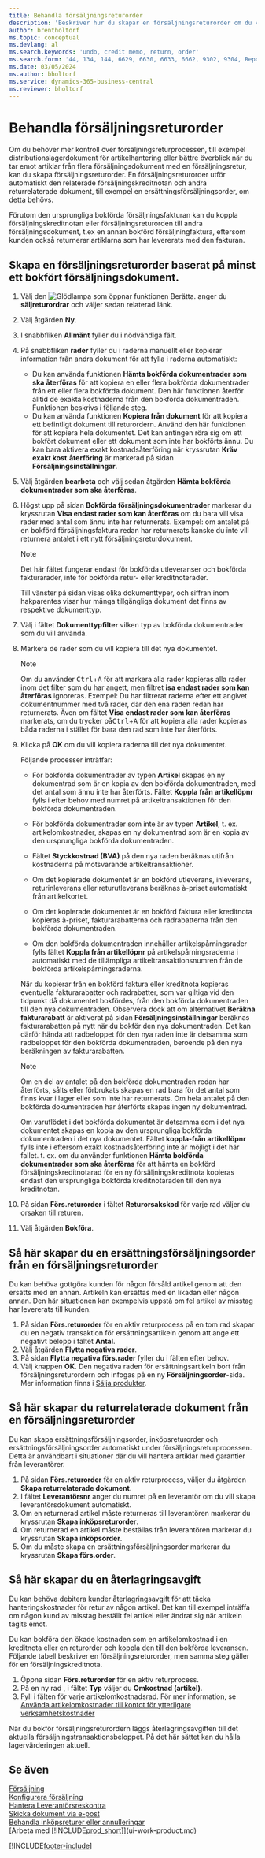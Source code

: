 ```yaml
---
title: Behandla försäljningsreturorder
description: 'Beskriver hur du skapar en försäljningsreturorder om du vill bearbeta en retur, annullering eller ersättning för artiklar eller tjänster som du har blivit mottagen betalning för.'
author: brentholtorf
ms.topic: conceptual
ms.devlang: al
ms.search.keywords: 'undo, credit memo, return, order'
ms.search.form: '44, 134, 144, 6629, 6630, 6633, 6662, 9302, 9304, Report_6646'
ms.date: 03/05/2024
ms.author: bholtorf
ms.service: dynamics-365-business-central
ms.reviewer: bholtorf
---
```

# Behandla försäljningsreturorder  

Om du behöver mer kontroll över försäljningsreturprocessen, till exempel distributionslagerdokument för artikelhantering eller bättre överblick när du tar emot artiklar från flera försäljningsdokument med en försäljningsretur, kan du skapa försäljningsreturorder. En försäljningsreturorder utför automatiskt den relaterade försäljningskreditnotan och andra returrelaterade dokument, till exempel en ersättningsförsäljningsorder, om detta behövs.

Förutom den ursprungliga bokförda försäljningsfakturan kan du koppla försäljningskreditnotan eller försäljningsreturorden till andra försäljningsdokument, t.ex en annan bokförd försäljningfaktura, eftersom kunden också returnerar artiklarna som har levererats med den fakturan.

## Skapa en försäljningsreturorder baserat på minst ett bokfört försäljningsdokument.  

1. Välj den ![Glödlampa som öppnar funktionen Berätta.](media/ui-search/search_small.png "Berätta för mig vad du vill göra") anger du **säljreturordrar** och väljer sedan relaterad länk.
2. Välj åtgärden **Ny**.  
3. I snabbfliken **Allmänt** fyller du i nödvändiga fält.
4. På snabbfliken **rader** fyller du i raderna manuellt eller kopierar information från andra dokument för att fylla i raderna automatiskt:

    - Du kan använda funktionen **Hämta bokförda dokumentrader som ska återföras** för att kopiera en eller flera bokförda dokumentrader från ett eller flera bokförda dokument. Den här funktionen återför alltid de exakta kostnaderna från den bokförda dokumentraden. Funktionen beskrivs i följande steg.    
    - Du kan använda funktionen **Kopiera från dokument** för att kopiera ett befintligt dokument till returordern. Använd den här funktionen för att kopiera hela dokumentet. Det kan antingen röra sig om ett bokfört dokument eller ett dokument som inte har bokförts ännu. Du kan bara aktivera exakt kostnadsåterföring när kryssrutan **Kräv exakt kost.återföring** är markerad på sidan **Försäljningsinställningar**.  

5. Välj åtgärden **bearbeta** och välj sedan åtgärden **Hämta bokförda dokumentrader som ska återföras**.
6. Högst upp på sidan **Bokförda försäljningsdokumentrader** markerar du kryssrutan **Visa endast rader som kan återföras** om du bara vill visa rader med antal som ännu inte har returnerats. Exempel: om antalet på en bokförd försäljningsfaktura redan har returnerats kanske du inte vill returnera antalet i ett nytt försäljningsreturdokument.

    > [!NOTE]  
    >  Det här fältet fungerar endast för bokförda utleveranser och bokförda fakturarader, inte för bokförda retur- eller kreditnoterader.

    Till vänster på sidan visas olika dokumenttyper, och siffran inom hakparentes visar hur många tillgängliga dokument det finns av respektive dokumenttyp.

7. Välj i fältet **Dokumenttypfilter** vilken typ av bokförda dokumentrader som du vill använda.  
8. Markera de rader som du vill kopiera till det nya dokumentet.  

    > [!NOTE]  
    >  Om du använder <kbd>Ctrl</kbd>+<kbd>A</kbd> för att markera alla rader kopieras alla rader inom det filter som du har angett, men filtret **isa endast rader som kan återföras** ignoreras. Exempel: Du har filtrerat raderna efter ett angivet dokumentnummer med två rader, där den ena raden redan har returnerats. Även om fältet **Visa endast rader som kan återföras** markerats, om du trycker på<kbd>Ctrl</kbd>+<kbd>A</kbd> för att kopiera alla rader kopieras båda raderna i stället för bara den rad som inte har återförts.  

9. Klicka på **OK** om du vill kopiera raderna till det nya dokumentet.  

    Följande processer inträffar:  

    -   För bokförda dokumentrader av typen **Artikel** skapas en ny dokumentrad som är en kopia av den bokförda dokumentraden, med det antal som ännu inte har återförts. Fältet **Koppla från artikellöpnr** fylls i efter behov med numret på artikeltransaktionen för den bokförda dokumentraden.  

    -   För bokförda dokumentrader som inte är av typen **Artikel**, t. ex. artikelomkostnader, skapas en ny dokumentrad som är en kopia av den ursprungliga bokförda dokumentraden.  

    -   Fältet **Styckkostnad (BVA)** på den nya raden beräknas utifrån kostnaderna på motsvarande artikeltransaktioner.  

    -   Om det kopierade dokumentet är en bokförd utleverans, inleverans, returinleverans eller returutleverans beräknas à-priset automatiskt från artikelkortet.  

    -   Om det kopierade dokumentet är en bokförd faktura eller kreditnota kopieras à-priset, fakturarabatterna och radrabatterna från den bokförda dokumentraden.  

    -   Om den bokförda dokumentraden innehåller artikelspårningsrader fylls fältet **Koppla från artikellöpnr** på artikelspårningsraderna i automatiskt med de tillämpliga artikeltransaktionsnumren från de bokförda artikelspårningsraderna.  

     När du kopierar från en bokförd faktura eller kreditnota kopieras eventuella fakturarabatter och radrabatter, som var giltiga vid den tidpunkt då dokumentet bokfördes, från den bokförda dokumentraden till den nya dokumentraden. Observera dock att om alternativet **Beräkna fakturarabatt** är aktiverat på sidan **Försäljningsinställningar** beräknas fakturarabatten på nytt när du bokför den nya dokumentraden. Det kan därför hända att radbeloppet för den nya raden inte är detsamma som radbeloppet för den bokförda dokumentraden, beroende på den nya beräkningen av fakturarabatten.  

     > [!NOTE]  
     >  Om en del av antalet på den bokförda dokumentraden redan har återförts, sålts eller förbrukats skapas en rad bara för det antal som finns kvar i lager eller som inte har returnerats. Om hela antalet på den bokförda dokumentraden har återförts skapas ingen ny dokumentrad.  
     >   
     >  Om varuflödet i det bokförda dokumentet är detsamma som i det nya dokumentet skapas en kopia av den ursprungliga bokförda dokumentraden i det nya dokumentet. Fältet **koppla-från artikellöpnr** fylls inte i eftersom exakt kostnadsåterföring inte är möjligt i det här fallet. t. ex. om du använder funktionen **Hämta bokförda dokumentrader som ska återföras** för att hämta en bokförd försäljningskreditnotarad för en ny försäljningskreditnota kopieras endast den ursprungliga bokförda kreditnotaraden till den nya kreditnotan.  

10. På sidan **Förs.returorder** i fältet **Returorsakskod** för varje rad väljer du orsaken till returen.
11. Välj åtgärden **Bokföra**.

## Så här skapar du en ersättningsförsäljningsorder från en försäljningsreturorder
Du kan behöva gottgöra kunden för någon försåld artikel genom att den ersätts med en annan. Artikeln kan ersättas med en likadan eller någon annan. Den här situationen kan exempelvis uppstå om fel artikel av misstag har levererats till kunden.  

1. På sidan **Förs.returorder** för en aktiv returprocess på en tom rad skapar du en negativ transaktion för ersättningsartikeln genom att ange ett negativt belopp i fältet **Antal**.  
2. Välj åtgärden **Flytta negativa rader**.
3. På sidan **Flytta negativa förs.rader** fyller du i fälten efter behov.
4. Välj knappen **OK**. Den negativa raden för ersättningsartikeln bort från försäljningsreturordern och infogas på en ny **Försäljningsorder**-sida. Mer information finns i [Sälja produkter](sales-how-sell-products.md).

## Så här skapar du returrelaterade dokument från en försäljningsreturorder
Du kan skapa ersättningsförsäljningsorder, inköpsreturorder och ersättningsförsäljningsorder automatiskt under försäljningsreturprocessen. Detta är användbart i situationer där du vill hantera artiklar med garantier från leverantörer.

1. På sidan **Förs.returorder** för en aktiv returprocess, väljer du åtgärden **Skapa returrelaterade dokument**.
2. I fältet **Leverantörsnr** anger du numret på en leverantör om du vill skapa leverantörsdokument automatiskt.
3. Om en returnerad artikel måste returneras till leverantören markerar du kryssrutan **Skapa inköpsreturorder**.
4. Om returnerad en artikel måste beställas från leverantören markerar du kryssrutan **Skapa inköpsorder**.
5. Om du måste skapa en ersättningsförsäljningsorder markerar du kryssrutan **Skapa förs.order**.

## Så här skapar du en återlagringsavgift
Du kan behöva debitera kunder återlagringsavgift för att täcka hanteringskostnader för retur av någon artikel. Det kan till exempel inträffa om någon kund av misstag beställt fel artikel eller ändrat sig när artikeln tagits emot.

Du kan bokföra den ökade kostnaden som en artikelomkostnad i en kreditnota eller en returorder och koppla den till den bokförda leveransen. Följande tabell beskriver en försäljningsreturorder, men samma steg gäller för en försäljningskreditnota.

1. Öppna sidan **Förs.returorder** för en aktiv returprocess.
2. På en ny rad , i fältet **Typ** väljer du **Omkostnad (artikel)**.  
3. Fyll i fälten för varje artikelomkostnadsrad. För mer information, se [Använda artikelomkostnader till kontot för ytterligare verksamhetskostnader](payables-how-assign-item-charges.md)  

När du bokför försäljningsreturordern läggs återlagringsavgiften till det aktuella försäljningstransaktionsbeloppet. På det här sättet kan du hålla lagervärderingen aktuell.  

## Se även

[Försäljning](sales-manage-sales.md)  
[Konfigurera försäljning](sales-setup-sales.md)  
[Hantera Leverantörsreskontra](payables-manage-payables.md)  
[Skicka dokument via e-post](ui-how-send-documents-email.md)  
[Behandla inköpsreturer eller annulleringar](purchasing-how-process-purchase-returns-cancellations.md)  
[Arbeta med [!INCLUDE[prod_short](includes/prod_short.md)]](ui-work-product.md)


[!INCLUDE[footer-include](includes/footer-banner.md)]
